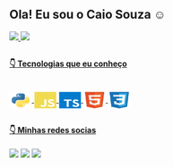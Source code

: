 ## Ola! Eu sou o Caio Souza :relaxed:

<div>
  <a href="https://github.com/caiosouza25">
    <img height="120em" src="https://github-readme-stats.vercel.app/api?username=caiosouza25&show_icons=true&theme=tokyonight&hide=prs,issues&count_private=true"/>
    <img height="120em" src="https://github-readme-stats.vercel.app/api/top-langs/?username=caiosouza25&layout=compact&langs_count=7&theme=tokyonight"/>
</div>
  
 ##
#### :point_down: Tecnologias que eu conheço
<div style="display: inline_block"><br>
  <img align="center" alt="caio-Python" height="30" width="40" src="https://raw.githubusercontent.com/devicons/devicon/master/icons/python/python-original.svg">
  <img align="center" alt="caio-Js" height="30" width="40" src="https://raw.githubusercontent.com/devicons/devicon/master/icons/javascript/javascript-plain.svg">
  <img align="center" alt="caio-Ts" height="30" width="40" src="https://raw.githubusercontent.com/devicons/devicon/master/icons/typescript/typescript-plain.svg">
  <img align="center" alt="caio-HTML" height="30" width="40" src="https://raw.githubusercontent.com/devicons/devicon/master/icons/html5/html5-original.svg">
  <img align="center" alt="caio-CSS" height="30" width="40" src="https://raw.githubusercontent.com/devicons/devicon/master/icons/css3/css3-original.svg">
</div>
  
  ##
 #### :point_down: Minhas redes socias
<div> 
  <a href="https://www.linkedin.com/in/caio-souza-287aa5218" target="_blank"><img src="https://img.shields.io/badge/-LinkedIn-%230077B5?style=for-the-badge&logo=linkedin&logoColor=white"></a>
  <a href="https://instagram.com/caioeduardooo" target="_blank"><img src="https://img.shields.io/badge/-Instagram-%23E4405F?style=for-the-badge&logo=instagram&logoColor=white"></a>
  <a href="https://api.whatsapp.com/send?phone=5519996119085&text=Ola%2C%20acessei%20seu%20Github" target="_blank"><img src="https://img.shields.io/badge/WhatsApp-25D366?style=for-the-badge&logo=whatsapp&logoColor=white"></a>
</div>
